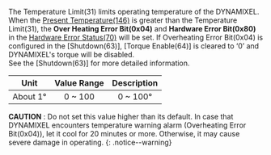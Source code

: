 The Temperature Limit(31) limits operating temperature of the DYNAMIXEL.  
When the [Present Temperature(146)](#present-temperature146) is greater than the Temperature Limit(31), the **Over Heating Error Bit(0x04)** and **Hardware Error Bit(0x80)** in the [Hardware Error Status(70)](hardware-error-status70) will be set. If Overheating Error Bit(0x04) is configured in the [Shutdown(63)], [Torque Enable(64)] is cleared to ‘0’ and DYNAMIXEL's torque will be disabled.  
See the [Shutdown(63)] for more detailed information.

|     Unit     | Value Range | Description  |
|:------------:|:-----------:|:------------:|
| About 1&deg; |   0 ~ 100   | 0 ~ 100&deg; |

**CAUTION** : Do not set this value higher than its default. In case that DYNAMIXEL encounters temperature warning alarm (Overheating Error Bit(0x04)), let it cool for 20 minutes or more. Otherwise, it may cause severe damage in operating.
{: .notice--warning}
